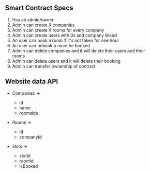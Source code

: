 ## Smart Contract Specs

1. Has an admin/owner
2. Admin can create X companies
3. Admin can create X rooms for every company
4. Admin can create users with 0x and company linked
5. An user can book a room if it's not taken for one hour
6. An user can unbook a room he booked
7. Admin can delete companies and it will delete their users and their rooms
8. Admin can delete users and it will delete their booking
9. Admin can transfer ownership of contract

## Website data API

* Companies ->
  * id
  * name
  * roomsIds

* Rooms ->
  * id
  * companyId

* Slots ->
  * slotId
  * roomId
  * isBooked

